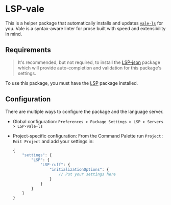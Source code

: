 # LSP-vale

This is a helper package that automatically installs and updates [`vale-ls`][1] for you. Vale is a syntax-aware linter for prose built with speed and extensibility in mind.

## Requirements

> It's recommended, but not required, to install the [LSP-json][2] package which will provide auto-completion and validation for this package's settings.

To use this package, you must have the [LSP][3] package installed.

## Configuration

There are multiple ways to configure the package and the language server.

- Global configuration: `Preferences > Package Settings > LSP > Servers > LSP-vale-ls`
- Project-specific configuration:
  From the Command Palette run `Project: Edit Project` and add your settings in:

    ```js
    {
        "settings": {
            "LSP": {
                "LSP-ruff": {
                    "initializationOptions": {
                        // Put your settings here
                    }
                }
            }
        }
    }
    ```

[1]: https://github.com/errata-ai/vale-ls
[2]: https://packagecontrol.io/packages/LSP-json
[3]: https://packagecontrol.io/packages/LSP